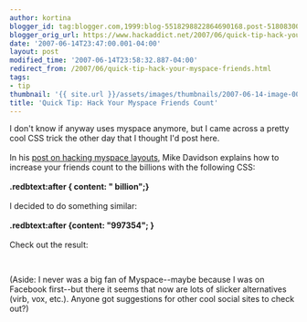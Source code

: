 ```yaml
---
author: kortina
blogger_id: tag:blogger.com,1999:blog-5518298822864690168.post-5180830064620163033
blogger_orig_url: https://www.hackaddict.net/2007/06/quick-tip-hack-your-myspace-friends.html
date: '2007-06-14T23:47:00.001-04:00'
layout: post
modified_time: '2007-06-14T23:58:32.887-04:00'
redirect_from: /2007/06/quick-tip-hack-your-myspace-friends.html
tags:
- tip
thumbnail: '{{ site.url }}/assets/images/thumbnails/2007-06-14-image-0000.png'
title: 'Quick Tip: Hack Your Myspace Friends Count'
---
```


I don't know if anyway uses myspace anymore, but I came across a pretty cool CSS trick the other day that I thought I'd post here.  <br/><br/>In his <a href="http://www.mikeindustries.com/blog/archive/2006/04/hacking-myspace-layouts" title="Mike Davidson: Hacking A More Tasteful MySpace">post on hacking myspace layouts</a>, Mike Davidson explains how to increase your friends count to the billions with the following CSS:<br/><b><br/> .redbtext:after { content: " billion";}<br/></b><br/>I decided to do something similar:<br/><b><br/> .redbtext:after {content: "997354"; }<br/></b><br/>Check out the result:<br/><img alt="" border="0" id="BLOGGER_PHOTO_ID_5076135325318039650" src="{{ site.url }}/assets/images/posts/2007-06-14-image-0000.png" style="display:block; margin:0px auto 10px; text-align:center; "/><br/><br/>(Aside: I never was a big fan of Myspace--maybe because I was on Facebook first--but there it seems that now are lots of slicker alternatives (virb, vox, etc.).  Anyone got suggestions for other cool social sites to check out?)